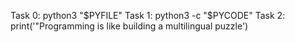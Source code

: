 Task 0: python3 "$PYFILE"
Task 1: python3 -c "$PYCODE"
Task 2: print('"Programming is like building a multilingual puzzle')
